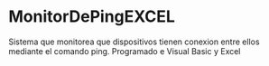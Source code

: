 # MonitorDePingEXCEL
Sistema que monitorea que dispositivos tienen conexion entre ellos mediante el comando ping. Programado e Visual Basic y Excel
